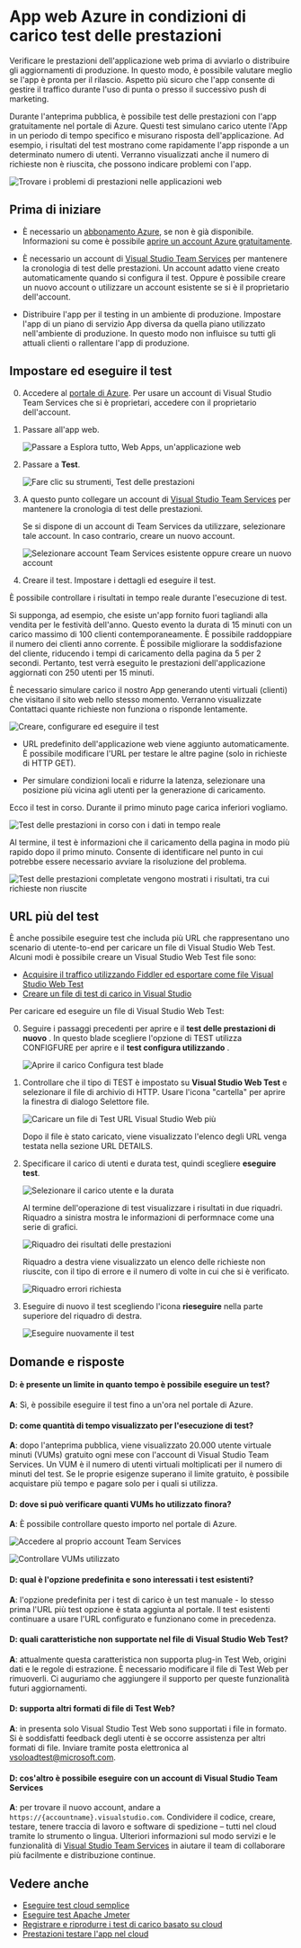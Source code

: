 <properties
   pageTitle="Verificare le prestazioni dell'applicazione web Azure | Microsoft Azure"
   description="Eseguire test Azure web app per controllare la modalità di gestione di carico utente dell'applicazione. Misurare il tempo di risposta e trovare gli errori che possono indicare problemi."
   services="app-service\web"
   documentationCenter=""
   authors="ecfan"
   manager="douge"
   editor="jimbe"/>

<tags
   ms.service="app-service-web"
   ms.workload="web"
   ms.tgt_pltfrm="na"
   ms.devlang="na"
   ms.topic="article"
   ms.date="05/25/2016"
   ms.author="estfan; manasma; ahomer"/>

# <a name="performance-test-your-azure-web-app-under-load"></a>App web Azure in condizioni di carico test delle prestazioni

Verificare le prestazioni dell'applicazione web prima di avviarlo o distribuire gli aggiornamenti di produzione. In questo modo, è possibile valutare meglio se l'app è pronta per il rilascio. Aspetto più sicuro che l'app consente di gestire il traffico durante l'uso di punta o presso il successivo push di marketing.

Durante l'anteprima pubblica, è possibile test delle prestazioni con l'app gratuitamente nel portale di Azure.
Questi test simulano carico utente l'App in un periodo di tempo specifico e misurano risposta dell'applicazione. Ad esempio, i risultati del test mostrano come rapidamente l'app risponde a un determinato numero di utenti. Verranno visualizzati anche il numero di richieste non è riuscita, che possono indicare problemi con l'app.      

![Trovare i problemi di prestazioni nelle applicazioni web](./media/app-service-web-app-performance-test/azure-np-perf-test-overview.png)

## <a name="before-you-start"></a>Prima di iniziare

* È necessario un [abbonamento Azure](https://account.windowsazure.com/subscriptions), se non è già disponibile. Informazioni su come è possibile [aprire un account Azure gratuitamente](https://azure.microsoft.com/pricing/free-trial/?WT.mc_id=A261C142F).

* È necessario un account di [Visual Studio Team Services](https://www.visualstudio.com/products/what-is-visual-studio-online-vs) per mantenere la cronologia di test delle prestazioni. Un account adatto viene creato automaticamente quando si configura il test. Oppure è possibile creare un nuovo account o utilizzare un account esistente se si è il proprietario dell'account. 

* Distribuire l'app per il testing in un ambiente di produzione. Impostare l'app di un piano di servizio App diversa da quella piano utilizzato nell'ambiente di produzione. In questo modo non influisce su tutti gli attuali clienti o rallentare l'app di produzione. 

## <a name="set-up-and-run-your-performance-test"></a>Impostare ed eseguire il test

0.  Accedere al [portale di Azure](https://portal.azure.com). Per usare un account di Visual Studio Team Services che si è proprietari, accedere con il proprietario dell'account.

0.  Passare all'app web.

    ![Passare a Esplora tutto, Web Apps, un'applicazione web](./media/app-service-web-app-performance-test/azure-np-web-apps.png)

0.  Passare a **Test**.

    ![Fare clic su strumenti, Test delle prestazioni](./media/app-service-web-app-performance-test/azure-np-web-app-details-tools-expanded.png)
 
0. A questo punto collegare un account di [Visual Studio Team Services](https://www.visualstudio.com/products/what-is-visual-studio-online-vs) per mantenere la cronologia di test delle prestazioni.

    Se si dispone di un account di Team Services da utilizzare, selezionare tale account. In caso contrario, creare un nuovo account.

    ![Selezionare account Team Services esistente oppure creare un nuovo account](./media/app-service-web-app-performance-test/azure-np-no-vso-account.png)

0.  Creare il test. Impostare i dettagli ed eseguire il test. 

È possibile controllare i risultati in tempo reale durante l'esecuzione di test.

Si supponga, ad esempio, che esiste un'app fornito fuori tagliandi alla vendita per le festività dell'anno. Questo evento la durata di 15 minuti con un carico massimo di 100 clienti contemporaneamente. È possibile raddoppiare il numero dei clienti anno corrente. È possibile migliorare la soddisfazione del cliente, riducendo i tempi di caricamento della pagina da 5 per 2 secondi. Pertanto, test verrà eseguito le prestazioni dell'applicazione aggiornati con 250 utenti per 15 minuti.

È necessario simulare carico il nostro App generando utenti virtuali (clienti) che visitano il sito web nello stesso momento. Verranno visualizzate Contattaci quante richieste non funziona o risponde lentamente.

  ![Creare, configurare ed eseguire il test](./media/app-service-web-app-performance-test/azure-np-new-performance-test.png)

   *  URL predefinito dell'applicazione web viene aggiunto automaticamente. 
   È possibile modificare l'URL per testare le altre pagine (solo in richieste di HTTP GET).

   *  Per simulare condizioni locali e ridurre la latenza, selezionare una posizione più vicina agli utenti per la generazione di caricamento.

  Ecco il test in corso. Durante il primo minuto page carica inferiori vogliamo.

  ![Test delle prestazioni in corso con i dati in tempo reale](./media/app-service-web-app-performance-test/azure-np-running-perf-test.png)

  Al termine, il test è informazioni che il caricamento della pagina in modo più rapido dopo il primo minuto. Consente di identificare nel punto in cui potrebbe essere necessario avviare la risoluzione del problema.

  ![Test delle prestazioni completate vengono mostrati i risultati, tra cui richieste non riuscite](./media/app-service-web-app-performance-test/azure-np-perf-test-done.png)

## <a name="test-multiple-urls"></a>URL più del test

È anche possibile eseguire test che includa più URL che rappresentano uno scenario di utente-to-end per caricare un file di Visual Studio Web Test. Alcuni modi è possibile creare un Visual Studio Web Test file sono:

* [Acquisire il traffico utilizzando Fiddler ed esportare come file Visual Studio Web Test](http://docs.telerik.com/fiddler/Save-And-Load-Traffic/Tasks/VSWebTest)
* [Creare un file di test di carico in Visual Studio](https://www.visualstudio.com/docs/test/performance-testing/run-performance-tests-app-before-release)

Per caricare ed eseguire un file di Visual Studio Web Test:
 
0. Seguire i passaggi precedenti per aprire e il **test delle prestazioni di nuovo** .
   In questo blade scegliere l'opzione di TEST utilizza CONFIGFURE per aprire e il **test configura utilizzando** .  

    ![Aprire il carico Configura test blade](./media/app-service-web-app-performance-test/multiple-01-authoring-blade.png)

0. Controllare che il tipo di TEST è impostato su **Visual Studio Web Test** e selezionare il file di archivio di HTTP.
    Usare l'icona "cartella" per aprire la finestra di dialogo Selettore file.

    ![Caricare un file di Test URL Visual Studio Web più](./media/app-service-web-app-performance-test/multiple-01-authoring-blade2.png)

    Dopo il file è stato caricato, viene visualizzato l'elenco degli URL venga testata nella sezione URL DETAILS.
 
0. Specificare il carico di utenti e durata test, quindi scegliere **eseguire test**.

    ![Selezionare il carico utente e la durata](./media/app-service-web-app-performance-test/multiple-01-authoring-blade3.png)

    Al termine dell'operazione di test visualizzare i risultati in due riquadri. Riquadro a sinistra mostra le informazioni di performnace come una serie di grafici.

    ![Riquadro dei risultati delle prestazioni](./media/app-service-web-app-performance-test/multiple-01a-results.png)

    Riquadro a destra viene visualizzato un elenco delle richieste non riuscite, con il tipo di errore e il numero di volte in cui che si è verificato.

    ![Riquadro errori richiesta](./media/app-service-web-app-performance-test/multiple-01b-results.png)

0. Eseguire di nuovo il test scegliendo l'icona **rieseguire** nella parte superiore del riquadro di destra.

    ![Eseguire nuovamente il test](./media/app-service-web-app-performance-test/multiple-rerun-test.png)

##  <a name="q--a"></a>Domande e risposte

#### <a name="q-is-there-a-limit-on-how-long-i-can-run-a-test"></a>D: è presente un limite in quanto tempo è possibile eseguire un test? 

**A**: Sì, è possibile eseguire il test fino a un'ora nel portale di Azure.

#### <a name="q-how-much-time-do-i-get-to-run-performance-tests"></a>D: come quantità di tempo visualizzato per l'esecuzione di test? 

**A**: dopo l'anteprima pubblica, viene visualizzato 20.000 utente virtuale minuti (VUMs) gratuito ogni mese con l'account di Visual Studio Team Services. Un VUM è il numero di utenti virtuali moltiplicati per il numero di minuti del test. Se le proprie esigenze superano il limite gratuito, è possibile acquistare più tempo e pagare solo per i quali si utilizza.

#### <a name="q-where-can-i-check-how-many-vums-ive-used-so-far"></a>D: dove si può verificare quanti VUMs ho utilizzato finora?

**A**: È possibile controllare questo importo nel portale di Azure.

![Accedere al proprio account Team Services](./media/app-service-web-app-performance-test/azure-np-vso-accounts.png)

![Controllare VUMs utilizzato](./media/app-service-web-app-performance-test/azure-np-vso-accounts-vum-summary.png)

#### <a name="q-what-is-the-default-option-and-are-my-existing-tests-impacted"></a>D: qual è l'opzione predefinita e sono interessati i test esistenti?

**A**: l'opzione predefinita per i test di carico è un test manuale - lo stesso prima l'URL più test opzione è stata aggiunta al portale.
Il test esistenti continuare a usare l'URL configurato e funzionano come in precedenza.

#### <a name="q-what-features-not-supported-in-the-visual-studio-web-test-file"></a>D: quali caratteristiche non supportate nel file di Visual Studio Web Test?

**A**: attualmente questa caratteristica non supporta plug-in Test Web, origini dati e le regole di estrazione. È necessario modificare il file di Test Web per rimuoverli. Ci auguriamo che aggiungere il supporto per queste funzionalità futuri aggiornamenti.

#### <a name="q-does-it-support-any-other-web-test-file-formats"></a>D: supporta altri formati di file di Test Web?
  
**A**: in presenta solo Visual Studio Test Web sono supportati i file in formato.
Si è soddisfatti feedback degli utenti è se occorre assistenza per altri formati di file. Inviare tramite posta elettronica al [vsoloadtest@microsoft.com](mailto:vsoloadtest@microsoft.com).

#### <a name="q-what-else-can-i-do-with-a-visual-studio-team-services-account"></a>D: cos'altro è possibile eseguire con un account di Visual Studio Team Services

**A**: per trovare il nuovo account, andare a ```https://{accountname}.visualstudio.com```. Condividere il codice, creare, testare, tenere traccia di lavoro e software di spedizione – tutti nel cloud tramite lo strumento o lingua. Ulteriori informazioni sul modo servizi e le funzionalità di [Visual Studio Team Services](https://www.visualstudio.com/products/what-is-visual-studio-online-vs) in aiutare il team di collaborare più facilmente e distribuzione continue.

## <a name="see-also"></a>Vedere anche

* [Eseguire test cloud semplice](https://www.visualstudio.com/docs/test/performance-testing/getting-started/get-started-simple-cloud-load-test)
* [Eseguire test Apache Jmeter](https://www.visualstudio.com/docs/test/performance-testing/getting-started/get-started-jmeter-test)
* [Registrare e riprodurre i test di carico basato su cloud](https://www.visualstudio.com/docs/test/performance-testing/getting-started/record-and-replay-cloud-load-tests)
* [Prestazioni testare l'app nel cloud](https://www.visualstudio.com/docs/test/performance-testing/getting-started/getting-started-with-performance-testing)
